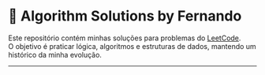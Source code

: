 # 🧩 Algorithm Solutions by Fernando

Este repositório contém minhas soluções para problemas do [LeetCode](https://leetcode.com/).  
O objetivo é praticar lógica, algoritmos e estruturas de dados, mantendo um histórico da minha evolução.

---


